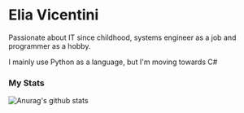 # Elia Vicentini

Passionate about IT since childhood, systems engineer as a job and programmer as a hobby.

I mainly use Python as a language, but I'm moving towards C#

### My Stats

![Anurag's github stats](https://github-readme-stats.vercel.app/api?username=IlVice26&theme=dark&show_icons=true)
